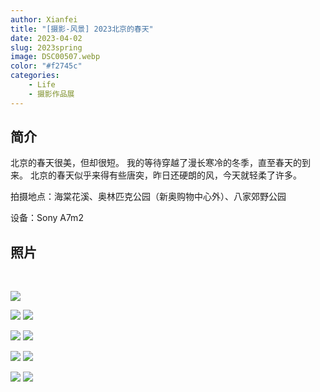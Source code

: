 ```yaml
---
author: Xianfei
title: "[摄影-风景] 2023北京的春天"
date: 2023-04-02
slug: 2023spring
image: DSC00507.webp
color: "#f2745c"
categories:
    - Life
    - 摄影作品展
---
```


<style>
@media screen and (max-width: 600px) {
        .article-content .gallery{
        gap:5px !important;
        margin-top: -24px;
    }
}

@media screen and (min-width: 600px) {
        .article-content .gallery{
        gap:5px !important;
        margin-top: -28px;
    }
}
</style>

## 简介

北京的春天很美，但却很短。 我的等待穿越了漫长寒冷的冬季，直至春天的到来。 北京的春天似乎来得有些唐突，昨日还硬朗的风，今天就轻柔了许多。

拍摄地点：海棠花溪、奥林匹克公园（新奥购物中心外）、八家郊野公园

设备：Sony A7m2

## 照片

<br>

![](DSC00507.webp)

![](DSC00712.webp) ![](DSC00432.webp)

![](DSC00481.webp) ![](DSC01348_1.webp)

![](DSC00851_1.webp) ![](DSC00850.webp)

![](DSC01012.webp) ![](DSC01267_1.webp)
